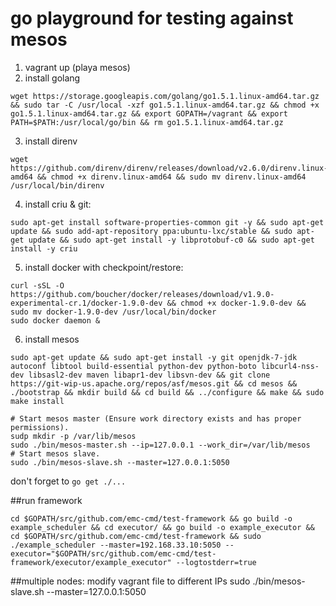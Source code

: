 # go playground for testing against mesos

1. vagrant up (playa mesos)
2. install golang
```
wget https://storage.googleapis.com/golang/go1.5.1.linux-amd64.tar.gz && sudo tar -C /usr/local -xzf go1.5.1.linux-amd64.tar.gz && chmod +x go1.5.1.linux-amd64.tar.gz && export GOPATH=/vagrant && export PATH=$PATH:/usr/local/go/bin && rm go1.5.1.linux-amd64.tar.gz
```
3. install direnv
```
wget https://github.com/direnv/direnv/releases/download/v2.6.0/direnv.linux-amd64 && chmod +x direnv.linux-amd64 && sudo mv direnv.linux-amd64 /usr/local/bin/direnv
```
4. install criu & git:
```
sudo apt-get install software-properties-common git -y && sudo apt-get update && sudo add-apt-repository ppa:ubuntu-lxc/stable && sudo apt-get update && sudo apt-get install -y libprotobuf-c0 && sudo apt-get install -y criu
```

5. install docker with checkpoint/restore:
```
curl -sSL -O https://github.com/boucher/docker/releases/download/v1.9.0-experimental-cr.1/docker-1.9.0-dev && chmod +x docker-1.9.0-dev && sudo mv docker-1.9.0-dev /usr/local/bin/docker
sudo docker daemon &
```

6. install mesos
```
sudo apt-get update && sudo apt-get install -y git openjdk-7-jdk autoconf libtool build-essential python-dev python-boto libcurl4-nss-dev libsasl2-dev maven libapr1-dev libsvn-dev && git clone https://git-wip-us.apache.org/repos/asf/mesos.git && cd mesos && ./bootstrap && mkdir build && cd build && ../configure && make && sudo make install

# Start mesos master (Ensure work directory exists and has proper permissions).
sudp mkdir -p /var/lib/mesos
sudo ./bin/mesos-master.sh --ip=127.0.0.1 --work_dir=/var/lib/mesos
# Start mesos slave.
sudo ./bin/mesos-slave.sh --master=127.0.0.1:5050
```

don't forget to ```go get ./...```

##run framework
```
cd $GOPATH/src/github.com/emc-cmd/test-framework && go build -o example_scheduler && cd executor/ && go build -o example_executor && cd $GOPATH/src/github.com/emc-cmd/test-framework && sudo ./example_scheduler --master=192.168.33.10:5050 --executor="$GOPATH/src/github.com/emc-cmd/test-framework/executor/example_executor" --logtostderr=true
```

##multiple nodes:
modify vagrant file to different IPs
sudo ./bin/mesos-slave.sh --master=127.0.0.1:5050